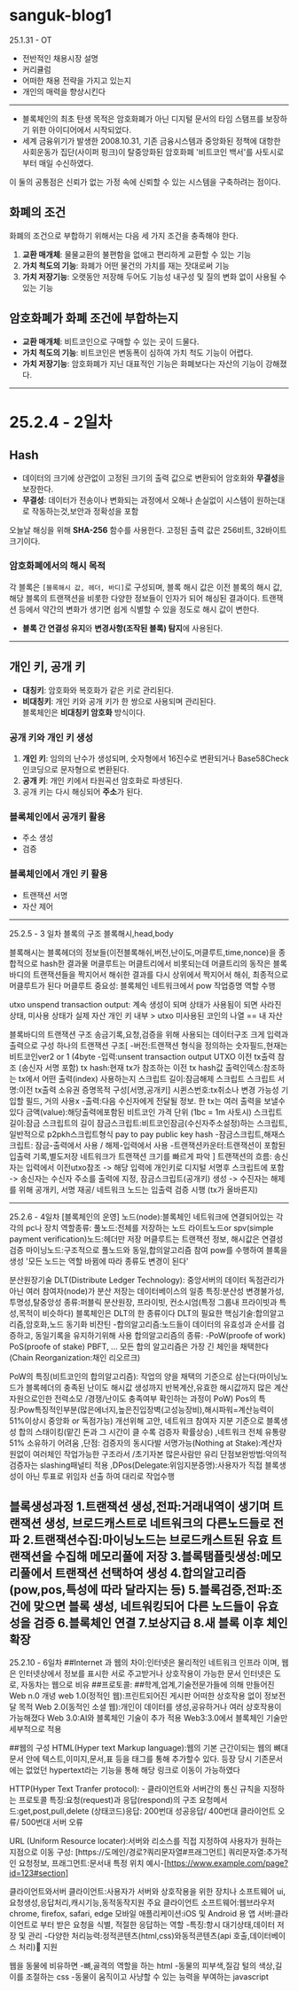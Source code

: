 # sanguk-blog1
25.1.31 - OT
 - 전반적인 채용시장 설명
 - 커리큘럼
 - 어떠한 채용 전략을 가지고 있는지
  - 개인의 매력을 향상시킨다
_____________________________________ 

- 블록체인의 최초 탄생 목적은 암호화폐가 아닌 디지털 문서의 타임 스탬프를 보장하기 위한 아이디어에서 시작되었다.
- 세계 금융위기가 발생한 2008.10.31, 기존 금융시스템과 중앙화된 정책에 대항한 사회운동가 집단(사이퍼 펑크)이 탈중앙화된 암호화폐 '비트코인 백서'를 사토시로부터 매일 수신하였다.
  
이 둘의 공통점은 신뢰가 없는 가정 속에 신뢰할 수 있는 시스템을 구축하려는 점이다.

## 화폐의 조건
화폐의 조건으로 부합하기 위해서는 다음 세 가지 조건을 충족해야 한다.

1. **교환 매개체**: 물물교환의 불편함을 없애고 편리하게 교환할 수 있는 기능
2. **가치 척도의 기능**: 화폐가 어떤 물건의 가치를 재는 잣대로써 기능
3. **가치 저장기능**: 오랫동안 저장해 두어도 기능성 내구성 및 질의 변화 없이 사용될 수 있는 기능

## 암호화폐가 화폐 조건에 부합하는지

- **교환 매개체**: 비트코인으로 구매할 수 있는 곳이 드물다.
- **가치 척도의 기능**: 비트코인은 변동폭이 심하여 가치 척도 기능이 어렵다.
- **가치 저장기능**: 암호화폐가 지닌 대표적인 기능은 화폐보다는 자산의 기능이 강해졌다.

---

# 25.2.4 - 2일차

## Hash
- 데이터의 크기에 상관없이 고정된 크기의 출력 값으로 변환되어 암호화와 **무결성**을 보장한다.
- **무결성**: 데이터가 전송이나 변화되는 과정에서 오해나 손실없이 시스템이 원하는대로 작동하는것,보안과 정확성을 포함


오늘날 해싱을 위해 **SHA-256** 함수를 사용한다. 고정된 출력 값은 256비트, 32바이트 크기이다.

### 암호화폐에서의 해시 목적
각 블록은 `[블록해시 값, 헤더, 바디]`로 구성되며, 블록 해시 값은 이전 블록의 해시 값, 해당 블록의 트랜잭션을 비롯한 다양한 정보들이 인자가 되어 해싱된 결과이다. 트랜잭션 등에서 약간의 변화가 생기면 쉽게 식별할 수 있을 정도로 해시 값이 변한다.
- **블록 간 연결성 유지**와 **변경사항(조작된 블록) 탐지**에 사용된다.

---

## 개인 키, 공개 키

- **대칭키**: 암호화와 복호화가 같은 키로 관리된다.
- **비대칭키**: 개인 키와 공개 키가 한 쌍으로 사용되며 관리된다.  
  블록체인은 **비대칭키 암호화** 방식이다.

### 공개 키와 개인 키 생성
1. **개인 키**: 임의의 난수가 생성되며, 숫자형에서 16진수로 변환되거나 Base58Check 인코딩으로 문자형으로 변환된다.
2. **공개 키**: 개인 키에서 타원곡선 암호화로 파생된다. 
3. 공개 키는 다시 해싱되어 **주소**가 된다.

### 블록체인에서 공개키 활용
- 주소 생성
- 검증

### 블록체인에서 개인 키 활용
- 트랜잭션 서명
- 자산 제어
 _______________________________________________________________
 25.2.5 - 3 일차
 블록의 구조 블록해시,head,body


블록해시는 블록헤더의 정보들(이전블록해쉬,버전,난이도,머클루트,time,nonce)을 종합적으로 hash한 결과물
머클루트는 머클트리에서 비롯되는데 머클트리의 동작은 블록바디의 트랜잭션들을 짝지어서 해쉬한 결과를 다시 상위에서 짝지어서
해쉬, 최종적으로 머클루트가 된다
머클루트 중요성: 블록체인 네트워크에서 pow 작업증명 역할 수행

utxo unspend transaction output: 계속 생성이 되며 상태가 사용됨이 되면 사라진 상태, 미사용 상태가 실제 자산
개인 키 내부 > utxo 미사용된 코인의 나열 == 내 자산
 
 블록바디의 트랜잭션 구조 송금기록,요청,검증을 위해 사용되는 데이터구조 
 크게 입력과 출력으로 구성
 하나의 트랜잭션 구조[
 -버전:트랜잭션 형식을 정의하는 숫자필드,현재는 비트코인ver2 or 1 (4byte
 -입력:unsent transaction output UTXO 이전 tx출력 참조 (송신자 서명 포함)
      tx hash:현재 tx가 참조하는 이전 tx hash값
      출력인덱스:참조하는 tx에서 어떤 출력(index) 사용하는지
      스크립트 길이:잠금해제 스크립트
      스크립트 서명:이전 tx출력 소유권 증명목적 구성[서명,공개키]
      시퀸스번호:tx취소나 변경 가능성 기입할 필드, 거의 사용x
 -출력:다음 수신자에게 전달될 정보. 한 tx는 여러 출력을 보낼수 있다
      금액(value):해당출력에포함된 비트코인 가격 단위 (1bc = 1m 사토시)
      스크립트길이:잠금 스크립트의 길이
      잠금스크립트:비트코인잠금(수신자주소설정)하는 스크립트,일반적으로 p2pkh스크립트형식 pay to pay public key hash
 -잠금스크립트,해재스크립트: 잠금-출력에서 사용 / 해제-입력에서 사용
 -트랜잭션카운터:트랜잭션이 포함된 입출력 기록,별도저장 네트워크가 트랜잭션 크기를 빠르게 파악
  ]
트랜잭션의 흐름:
  송신자는 입력에서 이전utxo참조
  -> 해당 입력에 개인키로 디지털 서명후 스크립트에 포함
  -> 송신자는 수신자 주소를 출력에 지정, 잠금스크립트(공개키) 생성
  -> 수진자는 해제를 위해 공개키, 서명 재공/ 네트워크 노드는 입출력 검증 시행 (tx가 올바른지)
  _______________________________________________________________
  25.2.6 - 4일차
  [블록체인의 운영]
  노드(node):블록체인 네트워크에 연결되어있는 각각의 pc나 장치
  역할종류:
  풀노드:전체를 저장하는 노드
  라이트노드or spv(simple payment verification)노드:헤더만 저장 머클루트는 트랜잭션 정보, 해시값은 연결성 검증
  마이닝노드:구조적으로 풀노드와 동일,합의알고리즘 참여 pow를 수행하여 블록을 생성
  '모든 노드는 역할 바뀜에 따라 종류도 변경이 된다'
  
  분산원장기술 DLT(Distribute Ledger Technology): 중앙서버의 데이터 독점관리가 아닌 여러 참여자(node)가 분산 저장는 데이터베이스의 일종
  특징:분산성 변경불가성,투명성,탈중앙성
  종류:퍼블릭 분산원장, 프라이빗, 컨소시엄(특정 그룹내 프라이빗과 특성,목적이 비슷하다)
  블록체인은 DLT의 한 종류이다
  DLT의 필요한 핵심기술:합의알고리즘,암호화,노드 동기화
  비잔틴
   -합의알고리즘:노드들이 데이터의 유효성과 순서를 검증하고, 동일기록을 유지하기위해 사용
    합의알고리즘의 종류:
     -PoW(proofe of work)
     PoS(proofe of stake)
     PBFT, ...
  모든 합의 알고리즘은 가장 긴 체인을 채택한다(Chain Reorganization:채인 리오르크)
  
  PoW의 특징(비트코인의 합의알고리즘): 작업의 양을 채택의 기준으로 삼는다(마이닝노드가 블록헤더의 충족된 난이도 해시값 생성까지 반복계산,유효한 해시값까지 많은 계산자원으로인한 전력소모
                              /경쟁/난이도 충족여부 확인하는 과정이 PoW)
  Pos의 특징:Pow특징적인부분(많은에너지,높은진입장벽(고성능장비),해시파워=계산능력이 51%이상시 중앙화 or 독점가능) 개선위해 고안, 네트워크 참여자 지분 기준으로 블록생성 합의 스태이킹(맡긴 돈과 그 시간이 클 수록 검증자 확률상승)
           ,네트워크 전체 유통량 51% 소유하기 어려움
           ,단점: 검증자의 동시다발 서명가능(Nothing at Stake):계산자원없이 여러체인 작업가능한 구조라서 /초기자본 많은사람만 유리
           단점보완방법:악의적 검증자는 slashing패널티 적용 ,DPos(Delegate:위임지분증명):사용자가 직접 블록생성이 아닌 투표로 위임자 선출 하여 대리로 작업수행

  블록생성과정
  1.트랜잭션 생성,전파:거래내역이 생기며 트랜잭션 생성, 브로드캐스트로 네트워크의 다른노드들로 전파
  2.트랜잭션수집:마이닝노드는 브로드캐스트된 유효 트랜잭션을 수집해 메모리풀에 저장
  3.블록탬플릿생성:메모리풀에서 트랜잭션 선택하여 생성
  4.합의알고리즘(pow,pos,특성에 따라 달라지는 등)
  5.블록검증,전파:조건에 맞으면 블록 생성, 네트워킹되어 다른 노드들이 유효성을 검증
  6.블록체인 연결
  7.보상지급
  8.새 블록 이후 체인 확장
  -------------------------------
  25.2.10 - 6일차
  ##Internet 과 웹의 차이:인터넷은 물리적인 네트워크 인프라 이며, 웹은 인터넷상에서 정보를 표시한 서로 주고받거나 상호작용이 가능한 문서
  인터넷은 도로, 자동차는 웹으로 비유
  ##프로토콜:
  ##학계,업계,기술전문가들에 의해 만들어진 Web n.0 개녕
  web 1.0(정적인 웹):프린트되어진 게시판 어떠한 상호작용 없이 정보전달 목적
  Web 2.0(동적인 소셜 웹):개인이 데이터를 생성,공유하거나 여러 상호작용이 가능해졌다
  Web 3.0:AI와 블록체인 기술이 추가 적용
  Web3:3.0에서 블록체인 기술만 세부적으로 적용

  ##웹의 구성
   HTML(Hyper text Markup language):웹의 기본 근간이되는 웹의 뼈대
   문서 안에 텍스트,이미지,문서,표 등을 태그를 통해 추가할수 있다.
   등장 당시 기존문서에는 없었던 hypertext라는 기능을 통해 해당 링크로 이동이 가능하였다
   
   HTTP(Hyper Text Tranfer protocol): - 클라이언트와 서버간의 통신 규칙을 지정하는 프로토콜
   특징:요청(request)과 응답(respond)의 구조
   요청메서드:get,post,pull,delete
   (상태코드)응답: 200번대 성공응답/ 400번대 클라이언트 오류/ 500번대 서버 오류

   URL (Uniform Resource locater):서버와 리소스를 직접 지정하여 사용자가 원하는 지점으로 이동
   구성: [https://도메인/경로?쿼리문자열#프래그먼트]
   쿼리문자열:추가적인 요청정보, 프래그먼트:문서내 특정 위치
    예시-[https://www.example.com/page?id=123#section]

   클라이언트와서버
    클라이언트:사용자가 서버와 상호작용을 위한 장치나 소프트웨어 ui,요청생성,응답처리,캐시기능,동적동작지원
    주요 클라이언트 소프트웨어:웹브라우저 chrome, firefox, safari, edge
               모바일 애플리케이션:iOS 및 Android 용 앱
    서버:클라이언트로 부터 받은 요청을 식별, 적절한 응답하는 역할
     -특징:항시 대기상태,데이터 저장 및 관리
     -다양한 처리능력:정적콘텐츠(html,css)와동적콘텐츠(api 호출,데이터베이스 처리) 지원

   웹을 동물에 비유하면 
     -뼈,골격의 역할을 하는 html
     -동물의 피부색,질감 털의 색상,길이를 조절하는 css
     -동물이 움직이고 사냥할 수 있는 능력을 부여하는 javascript

















  
